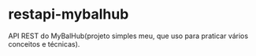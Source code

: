 # restapi-mybalhub
API REST do MyBalHub(projeto simples meu, que uso para praticar vários conceitos e técnicas).


